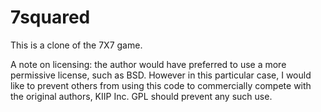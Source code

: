 7squared
========

This is a clone of the 7X7 game.

A note on licensing: the author would have preferred to use a more permissive license, such as BSD.
However in this particular case, I would like to prevent others from
using this code to commercially compete with the original authors, KIIP Inc.
GPL should prevent any such use.
